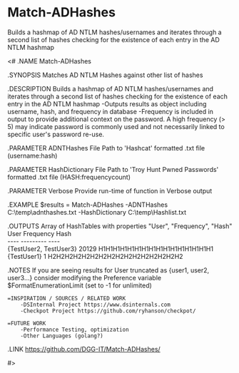 # Match-ADHashes
Builds a hashmap of AD NTLM hashes/usernames and iterates through a second list of hashes checking for the existence of each entry in the AD NTLM hashmap

<#
.NAME
    Match-ADHashes

.SYNOPSIS
    Matches AD NTLM Hashes against other list of hashes

.DESCRIPTION
    Builds a hashmap of AD NTLM hashes/usernames and iterates through a second list of hashes checking for the existence of each entry in the AD NTLM hashmap
        -Outputs results as object including username, hash, and frequency in database
        -Frequency is included in output to provide additional context on the password. A high frequency (> 5) may indicate password is commonly used and not necessarily linked to specific user's password re-use.

.PARAMETER ADNTHashes
    File Path to 'Hashcat' formatted .txt file (username:hash)

.PARAMETER HashDictionary
    File Path to 'Troy Hunt Pwned Passwords' formatted .txt file (HASH:frequencycount)

.PARAMETER Verbose
    Provide run-time of function in Verbose output

.EXAMPLE
    $results = Match-ADHashes -ADNTHashes C:\temp\adnthashes.txt -HashDictionary C:\temp\Hashlist.txt 

.OUTPUTS
    Array of HashTables with properties "User", "Frequency", "Hash"
    User                            Frequency Hash                            
    ----                            --------- ----                            
    {TestUser2, TestUser3} 			20129     H1H1H1H1H1H1H1H1H1H1H1H1H1H1H1H1
    {TestUser1}                     1         H2H2H2H2H2H2H2H2H2H2H2H2H2H2H2H2

.NOTES
    If you are seeing results for User truncated as {user1, user2, user3...} consider modifying the Preference variable $FormatEnumerationLimit (set to -1 for unlimited)
    
    =INSPIRATION / SOURCES / RELATED WORK
        -DSInternal Project https://www.dsinternals.com
        -Checkpot Project https://github.com/ryhanson/checkpot/

    =FUTURE WORK
        -Performance Testing, optimization
        -Other Languages (golang?)

.LINK
    https://github.com/DGG-IT/Match-ADHashes/

#>
